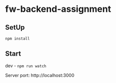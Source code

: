 # fw-backend-assignment

## SetUp
`npm install`

## Start
dev - `npm run watch`

Server port: http://localhost:3000
